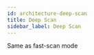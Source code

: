 ```yaml
---
id: architecture-deep-scan
title: Deep Scan
sidebar_label: Deep Scan
---
```


Same as fast-scan mode